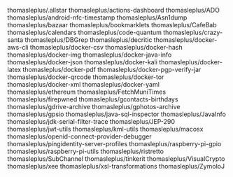 thomasleplus/.allstar
thomasleplus/actions-dashboard
thomasleplus/ADO
thomasleplus/android-nfc-timestamp
thomasleplus/Asn1dump
thomasleplus/bazaar
thomasleplus/bookmarklets
thomasleplus/CafeBab
thomasleplus/calendars
thomasleplus/code-quantum
thomasleplus/crazy-santa
thomasleplus/DBGrep
thomasleplus/decritic
thomasleplus/docker-aws-cli
thomasleplus/docker-csv
thomasleplus/docker-hash
thomasleplus/docker-img
thomasleplus/docker-java-info
thomasleplus/docker-json
thomasleplus/docker-kali
thomasleplus/docker-latex
thomasleplus/docker-pdf
thomasleplus/docker-pgp-verify-jar
thomasleplus/docker-qrcode
thomasleplus/docker-tor
thomasleplus/docker-xml
thomasleplus/docker-yaml
thomasleplus/ethereum
thomasleplus/FetchMuniTimes
thomasleplus/firepwned
thomasleplus/gcontacts-birthdays
thomasleplus/gdrive-archive
thomasleplus/gphotos-archive
thomasleplus/gpsio
thomasleplus/java-sql-inspector
thomasleplus/JavaInfo
thomasleplus/jdk-serial-filter-trace
thomasleplus/JEP-290
thomasleplus/jwt-utils
thomasleplus/kml-utils
thomasleplus/macosx
thomasleplus/openid-connect-provider-debugger
thomasleplus/pingidentity-server-profiles
thomasleplus/raspberry-pi-gpio
thomasleplus/raspberry-pi-utils
thomasleplus/ristretto
thomasleplus/SubChannel
thomasleplus/tinkerit
thomasleplus/VisualCrypto
thomasleplus/xee
thomasleplus/xsl-transformations
thomasleplus/ZymoloJ

